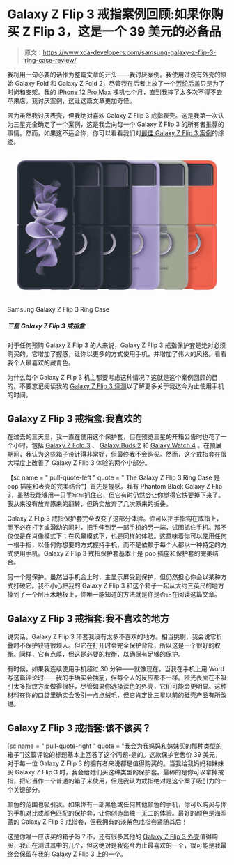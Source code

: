 # Galaxy Z Flip 3 戒指案例回顾:如果你购买 Z Flip 3，这是一个 39 美元的必备品

> 原文：<https://www.xda-developers.com/samsung-galaxy-z-flip-3-ring-case-review/>

我将用一句必要的话作为整篇文章的开头——我讨厌案例。我使用过没有外壳的原始 Galaxy Fold 和 Galaxy Z Fold 2，尽管我在后者上放了一个[芳纶后盖](https://shop-links.co/1749660736926036100?u1=241982ca-ee15-4db7-ab99-e4a23bfea5bd)只是为了时尚和支架。我的 [iPhone 12 Pro Max](https://www.xda-developers.com/best-iphone/) 裸机七个月，直到我摔了太多次不得不去苹果店。我讨厌案例，这让这篇文章更加奇怪。

因为虽然我讨厌表壳，但我绝对喜欢 Galaxy Z Flip 3 戒指表壳。这是我第一次认为三星完全确定了一个案例，这是我会向每一个 Galaxy Z Flip 3 的所有者推荐的事情。然而，如果这不适合你，你可以看看我们对[最佳 Galaxy Z Flip 3 案例](https://www.xda-developers.com/best-samsung-galaxy-z-flip-3-cases/)的综述。

 <picture>![The Galaxy Z Flip 3 Ring Case is an absolute must-buy for anyone who pre-orders the Galaxy Z Flip 3\. It adds grip, lets you use your phone in more ways and adds great style. Check out the Navy color for my personal favorite.](img/ff035e5982bb34e572853b5a3827487d.png)</picture> 

Samsung Galaxy Z Flip 3 Ring Case

##### 三星 Galaxy Z Flip 3 戒指盒

对于任何预购 Galaxy Z Flip 3 的人来说，Galaxy Z Flip 3 戒指保护套是绝对必须购买的。它增加了握感，让你以更多的方式使用手机，并增加了伟大的风格。看看我个人最喜欢的藏青色。

为什么每个 Galaxy Z Flip 3 机主都要考虑这种情况？这就是这个案例回顾的目的。不要忘记阅读我的 [Galaxy Z Flip 3 评测](https://www.xda-developers.com/samsung-galaxy-z-flip-3-review/)以了解更多关于我迄今为止使用手机的时间。

## Galaxy Z Flip 3 戒指盒:我喜欢的

在过去的三天里，我一直在使用这个保护套，但在预览三星的开箱公告时也花了一个小时，包括 [Galaxy Z Fold 3](https://www.xda-developers.com/samsung-galaxy-z-fold-3/) 、 [Galaxy Buds 2](https://www.xda-developers.com/samsung-galaxy-buds-2/) 和 [Galaxy Watch 4](https://www.xda-developers.com/samsung-galaxy-watch-4/) 。在预展期间，我认为这些箱子设计得非常好，但最终我不会购买。然而，这个戒指套在很大程度上改善了 Galaxy Z Flip 3 体验的两个小部分。

【sc name = " pull-quote-left " quote = " The Galaxy Z Flip 3 Ring Case 是 pop 插座和表壳的完美结合"】首先是握感。我有 Phantom Black Galaxy Z Flip 3，虽然我能够用一只手牢牢抓住它，但它有时仍然会让你觉得它快要掉下来了。我从来没有放弃原来的翻转，但确实放弃了几次原来的折叠。

Galaxy Z Flip 3 戒指保护套完全改变了这部分体验。你可以把手指钩在戒指上，而不必在打字或滑动的同时，把手伸到另一部手机的另一端，试图抓住手机。那不仅仅是在肖像模式下；在风景模式下，也是同样的体验。这意味着你可以使用任何一根手指，以任何你想要的方式握持手机，而不是依赖于每个人都以一种特定的方式使用手机。Galaxy Z Flip 3 戒指保护套基本上是 pop 插座和保护套的完美结合。

另一个是保护。虽然当手机合上时，主显示屏受到保护，但仍然担心你会以某种方式打破它。我不小心把我的 Galaxy Z Flip 3 和这个箱子一起从大约三英尺的地方掉到了一个层压木地板上，你唯一能知道的方法就是你是否正在阅读这篇文章。

## Galaxy Z Flip 3 戒指套:我不喜欢的地方

说实话，Galaxy Z Flip 3 环套我没有太多不喜欢的地方。相当挑剔，我会说它折叠时不保护铰链很烦人。但它在打开时会完全保护背部，所以这是一个很好的权衡。同样，它有点厚，但这是必要的权衡，以确保有足够的保护。

有时候，如果我连续使用手机超过 30 分钟——就像现在，当我在手机上用 Word 写这篇评论时——我的手确实会抽筋，但每个人的反应都不一样。哑光表面在不吸引太多指纹方面做得很好，尽管如果你选择深色的外壳，它们可能会更明显。这种材料在你的口袋里确实会吸引一点点绒毛，但它肯定比三星以前的硅壳产品有所改进。

## Galaxy Z Flip 3 戒指套:该不该买？

[sc name = " pull-quote-right " quote = "我会为我妈妈和妹妹买的那种类型的箱子"]这篇评论的标题基本上回答了这个问题-是的。这款保护套售价 39 美元，对于每一位 Galaxy Z Flip 3 的拥有者来说都是值得购买的。当我给我妈妈和妹妹买 Galaxy Z Flip 3 时，我会给她们买这种类型的保护套。最棒的是你可以拿掉戒指，把它当作一个普通的箱子来使用，但是我认为戒指绝对是这个案子吸引力的一个关键部分。

颜色的范围也吸引我。如果你有一部黑色或任何其他颜色的手机，你可以购买与你的手机对比或颜色匹配的保护套，让你创造出独一无二的体验。最好的颜色是海军蓝的 Galaxy Z Flip 3 戒指套，但我拥有的淡紫色戒指套紧随其后！

这是你唯一应该买的箱子吗？不，还有很多其他的 [Galaxy Z Flip 3 外壳](https://www.xda-developers.com/best-samsung-galaxy-z-flip-3-cases/)值得购买，我正在测试其中的几个，但这绝对是我迄今为止最喜欢的一个，很可能是我最终会保留在我的 Galaxy Z Flip 3 上的一个。
